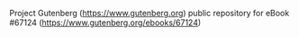 Project Gutenberg (https://www.gutenberg.org) public repository for
eBook #67124 (https://www.gutenberg.org/ebooks/67124)
